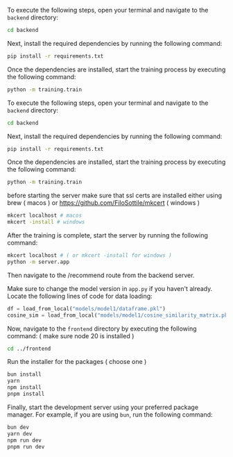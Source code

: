 To execute the following steps, open your terminal and navigate to the `backend` directory:

```bash
cd backend
```

Next, install the required dependencies by running the following command:

```bash
pip install -r requirements.txt
```

Once the dependencies are installed, start the training process by executing the following command:

```bash
python -m training.train
```

To execute the following steps, open your terminal and navigate to the `backend` directory:

```bash
cd backend
```
Next, install the required dependencies by running the following command:
```bash
pip install -r requirements.txt
```
Once the dependencies are installed, start the training process by executing the following command:
```bash
python -m training.train
```

before starting the server make sure that ssl certs are installed either using brew ( macos ) or https://github.com/FiloSottile/mkcert ( windows )
```bash
mkcert localhost # macos
mkcert -install # windows
```

After the training is complete, start the server by running the following command:

```bash
mkcert localhost # ( or mkcert -install for windows )
python -m server.app
```

Then navigate to the /recommend route from the backend server.

Make sure to change the model version in `app.py` if you haven't already. Locate the following lines of code for data loading:

```python
df = load_from_local("models/model1/dataframe.pkl")
cosine_sim = load_from_local("models/model1/cosine_similarity_matrix.pkl")
```

Now, navigate to the `frontend` directory by executing the following command: ( make sure node 20 is installed )
```bash
cd ../frontend
```

Run the installer for the packages ( choose one )
```bash
bun install
yarn
npm install
pnpm install
```

Finally, start the development server using your preferred package manager. For example, if you are using `bun`, run the following command:
```bash
bun dev
yarn dev
npm run dev
pnpm run dev
```